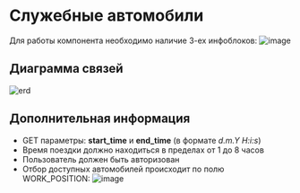 # Служебные автомобили
Для работы компонента необходимо наличие 3-ех инфоблоков:
![image](https://user-images.githubusercontent.com/98646246/189076607-ae817ad1-ea17-4579-a7e1-5016de55ee7f.png)
## Диаграмма связей
![erd](https://user-images.githubusercontent.com/98646246/189079906-3f491ed3-6022-462a-a6ae-598cde60a3ed.png)
## Дополнительная информация
* GET параметры: **start_time** и **end_time** (в формате *d.m.Y H:i:s*)
* Время поездки должно находиться в пределах от 1 до 8 часов
* Пользователь должен быть авторизован
* Отбор доступных автомобилей происходит по полю WORK_POSITION:
![image](https://user-images.githubusercontent.com/98646246/189087935-743f50ff-659c-485f-b8bd-7cf3eb202615.png)
